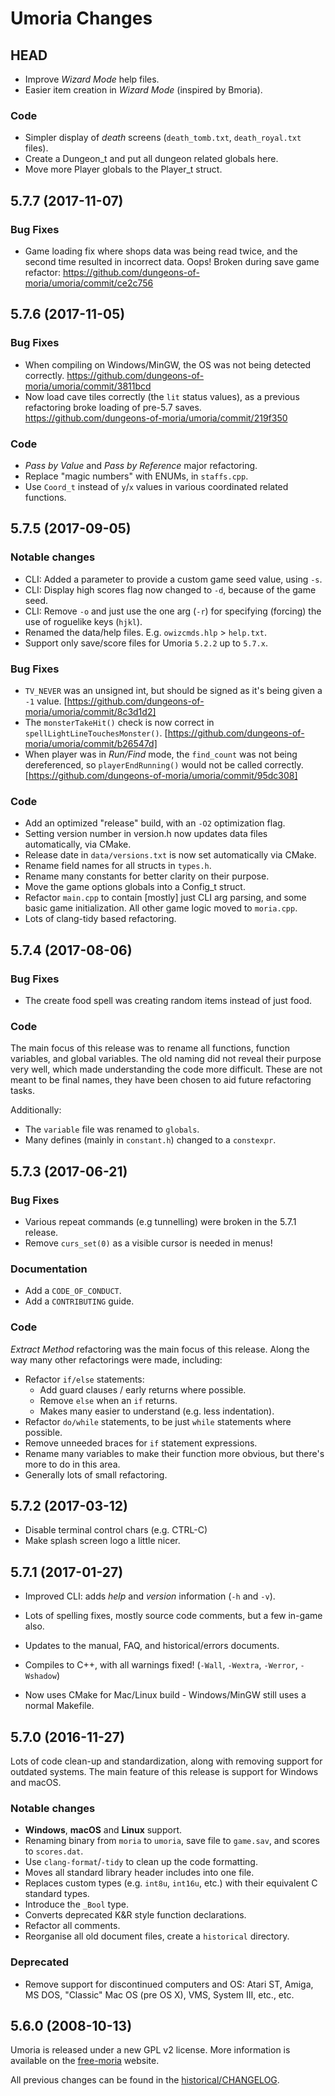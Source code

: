 # Umoria Changes

## HEAD

- Improve _Wizard Mode_ help files.
- Easier item creation in _Wizard Mode_ (inspired by Bmoria).

### Code

- Simpler display of _death_ screens (`death_tomb.txt`, `death_royal.txt` files).
- Create a Dungeon_t and put all dungeon related globals here.
- Move more Player globals to the Player_t struct.


## 5.7.7 (2017-11-07)

### Bug Fixes

- Game loading fix where shops data was being read twice, and the second time
  resulted in incorrect data. Oops! Broken during save game refactor:
  https://github.com/dungeons-of-moria/umoria/commit/ce2c756


## 5.7.6 (2017-11-05)

### Bug Fixes

- When compiling on Windows/MinGW, the OS was not being detected correctly.
  https://github.com/dungeons-of-moria/umoria/commit/3811bcd
- Now load cave tiles correctly (the `lit` status values), as a previous
  refactoring broke loading of pre-5.7 saves.
  https://github.com/dungeons-of-moria/umoria/commit/219f350

### Code

- _Pass by Value_ and _Pass by Reference_ major refactoring.
- Replace "magic numbers" with ENUMs, in `staffs.cpp`.
- Use `Coord_t` instead of `y`/`x` values in various coordinated related functions.


## 5.7.5 (2017-09-05)

### Notable changes

- CLI: Added a parameter to provide a custom game seed value, using `-s`.
- CLI: Display high scores flag now changed to `-d`, because  of the game seed.
- CLI: Remove `-o` and just use the one arg (`-r`) for specifying (forcing)
  the use of roguelike keys (`hjkl`).
- Renamed the data/help files. E.g. `owizcmds.hlp` > `help.txt`.
- Support only save/score files for Umoria `5.2.2` up to `5.7.x`.

### Bug Fixes

- `TV_NEVER` was an unsigned int, but should be signed as it's being given
  a `-1` value. [https://github.com/dungeons-of-moria/umoria/commit/8c3d1d2]
- The `monsterTakeHit()` check is now correct in `spellLightLineTouchesMonster()`.
  [https://github.com/dungeons-of-moria/umoria/commit/b26547d]
- When player was in _Run/Find_ mode, the `find_count` was not being
  dereferenced, so `playerEndRunning()` would not be called correctly.
  [https://github.com/dungeons-of-moria/umoria/commit/95dc308]

### Code

- Add an optimized "release" build, with an `-O2` optimization flag.
- Setting version number in version.h now updates data files automatically, via CMake.
- Release date in `data/versions.txt` is now set automatically via CMake.
- Rename field names for all structs in `types.h`.
- Rename many constants for better clarity on their purpose.
- Move the game options globals into a Config_t struct.
- Refactor `main.cpp` to contain [mostly] just CLI arg parsing, and some
  basic game initialization. All other game logic moved to `moria.cpp`.
- Lots of clang-tidy based refactoring.


## 5.7.4 (2017-08-06)

### Bug Fixes

- The create food spell was creating random items instead of just food.

### Code

The main focus of this release was to rename all functions, function variables,
and global variables. The old naming did not reveal their purpose very well,
which made understanding the code more difficult. These are not meant to be
final names, they have been chosen to aid future refactoring tasks.

Additionally:

* The `variable` file was renamed to `globals`.
* Many defines (mainly in `constant.h`) changed to a `constexpr`.



## 5.7.3 (2017-06-21)

### Bug Fixes

- Various repeat commands (e.g tunnelling) were broken in the 5.7.1 release.
- Remove `curs_set(0)` as a visible cursor is needed in menus!

### Documentation

- Add a `CODE_OF_CONDUCT`.
- Add a `CONTRIBUTING` guide.

### Code

_Extract Method_ refactoring was the main focus of this release. Along the way
many other refactorings were made, including:

- Refactor `if/else` statements:
  * Add guard clauses / early returns where possible.
  * Remove `else` when an `if` returns.
  * Makes many easier to understand (e.g. less indentation).
- Refactor `do/while` statements, to be just `while` statements where possible.
- Remove unneeded braces for `if` statement expressions.
- Rename many variables to make their function more obvious, but there's more to do in this area.
- Generally lots of small refactoring.



## 5.7.2 (2017-03-12)

- Disable terminal control chars (e.g. CTRL-C)
- Make splash screen logo a little nicer.



## 5.7.1 (2017-01-27)

- Improved CLI: adds _help_ and _version_ information (`-h` and `-v`).
- Lots of spelling fixes, mostly source code comments, but a few in-game also.
- Updates to the manual, FAQ, and historical/errors documents.

- Compiles to C++, with all warnings fixed! (`-Wall`, `-Wextra`, `-Werror`, `-Wshadow`)
- Now uses CMake for Mac/Linux build - Windows/MinGW still uses a normal Makefile.



## 5.7.0 (2016-11-27)

Lots of code clean-up and standardization, along with removing support for
outdated systems. The main feature of this release is support for Windows
and macOS.

### Notable changes

- **Windows**, **macOS** and **Linux** support.
- Renaming binary from `moria` to `umoria`, save file to `game.sav`,
  and scores to `scores.dat`.
- Use `clang-format`/`-tidy` to clean up the code formatting.
- Moves all standard library header includes into one file.
- Replaces custom types (e.g. `int8u`, `int16u`, etc.) with their equivalent
  C standard types.
- Introduce the `_Bool` type.
- Converts deprecated K&R style function declarations.
- Refactor all comments.
- Reorganise all old document files, create a `historical` directory.

### Deprecated

- Remove support for discontinued computers and OS: Atari ST, Amiga, MS DOS,
  "Classic" Mac OS (pre OS X), VMS, System III, etc., etc.



## 5.6.0 (2008-10-13)

Umoria is released under a new GPL v2 license. More information is available
on the [free-moria](http://free-moria.sourceforge.net/) website.

All previous changes can be found in the [historical/CHANGELOG](historical/CHANGELOG).
